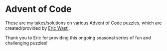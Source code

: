 # Advent of Code

These are my takes/solutions on various [Advent of Code](https://adventofcode.com/) puzzles, which are created/provided by [Eric Wastl](http://was.tl/).

Thank you to Eric for providing this ongoing seasonal series of fun and challenging puzzles!
